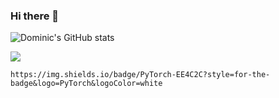 ### Hi there 👋
![Dominic's GitHub stats](https://github-readme-stats.vercel.app/api?username=dominicjonas&theme=omni&show_icons=true) 

<img src="{https://img.shields.io/badge/LinkedIn-0077B5?style=for-the-badge&logo=linkedin&logoColor=white}" />

	https://img.shields.io/badge/PyTorch-EE4C2C?style=for-the-badge&logo=PyTorch&logoColor=white
